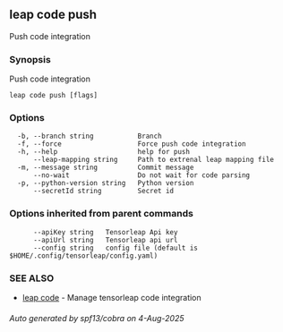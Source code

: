 ## leap code push

Push code integration

### Synopsis

Push code integration

```
leap code push [flags]
```

### Options

```
  -b, --branch string           Branch
  -f, --force                   Force push code integration
  -h, --help                    help for push
      --leap-mapping string     Path to extrenal leap mapping file
  -m, --message string          Commit message
      --no-wait                 Do not wait for code parsing
  -p, --python-version string   Python version
      --secretId string         Secret id
```

### Options inherited from parent commands

```
      --apiKey string   Tensorleap Api key
      --apiUrl string   Tensorleap api url
      --config string   config file (default is $HOME/.config/tensorleap/config.yaml)
```

### SEE ALSO

* [leap code](leap_code.md)	 - Manage tensorleap code integration

###### Auto generated by spf13/cobra on 4-Aug-2025
